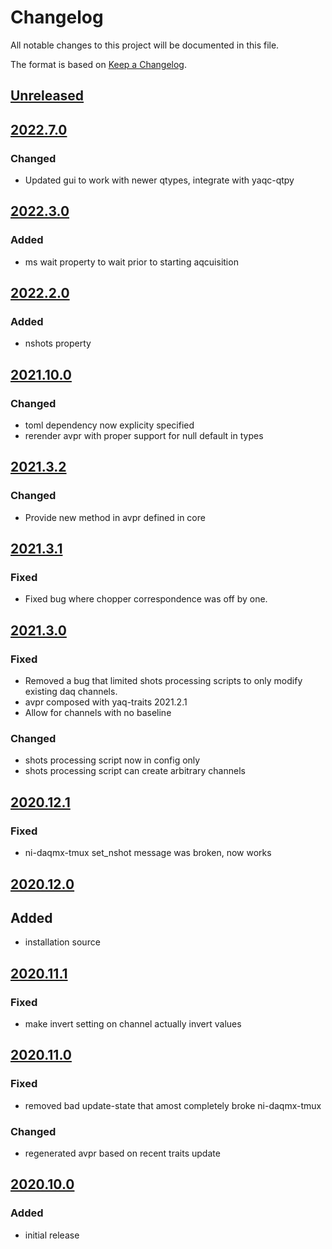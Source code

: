 # Changelog
All notable changes to this project will be documented in this file.

The format is based on [Keep a Changelog](https://keepachangelog.com/).

## [Unreleased]

## [2022.7.0]

### Changed
- Updated gui to work with newer qtypes, integrate with yaqc-qtpy

## [2022.3.0]

### Added
- ms wait property to wait prior to starting aqcuisition

## [2022.2.0]

### Added
- nshots property

## [2021.10.0]

### Changed
- toml dependency now explicity specified
- rerender avpr with proper support for null default in types

## [2021.3.2]

### Changed
- Provide new method in avpr defined in core

## [2021.3.1]

### Fixed
- Fixed bug where chopper correspondence was off by one.

## [2021.3.0]

### Fixed
- Removed a bug that limited shots processing scripts to only modify existing daq channels.
- avpr composed with yaq-traits 2021.2.1
- Allow for channels with no baseline

### Changed
- shots processing script now in config only
- shots processing script can create arbitrary channels

## [2020.12.1]

### Fixed
- ni-daqmx-tmux set_nshot message was broken, now works

## [2020.12.0]

## Added
- installation source

## [2020.11.1]

### Fixed
- make invert setting on channel actually invert values

## [2020.11.0]

### Fixed
- removed bad update-state that amost completely broke ni-daqmx-tmux

### Changed
- regenerated avpr based on recent traits update

## [2020.10.0]

### Added
- initial release

[Unreleased]: https://github.com/yaq-project/yaqd-ni/-/compare/v2022.7.0...main
[2022.7.0]: https://github.com/yaq-project/yaqd-ni/-/compare/v2022.2.0....v2022.7.0
[2022.3.0]: https://github.com/yaq-project/yaqd-ni/-/compare/v2022.2.0....v2022.3.0
[2022.2.0]: https://github.com/yaq-project/yaqd-ni/-/compare/v2021.10.0....v2022.2.0
[2021.10.0]: https://github.com/yaq-project/yaqd-ni/-/compare/v2021.3.2....v2021.10.0
[2021.3.2]: https://github.com/yaq-project/yaqd-ni/-/compare/v2021.3.1....v2021.3.2
[2021.3.1]: https://github.com/yaq-project/yaqd-ni/-/compare/v2021.3.0....v2021.3.1
[2021.3.0]: https://github.com/yaq-project/yaqd-ni/-/compare/v2020.12.1....v2021.3.0
[2020.12.1]: https://github.com/yaq-project/yaqd-ni/-/compare/v2020.12.0...v2020.12.1
[2020.12.0]: https://github.com/yaq-project/yaqd-ni/-/compare/v2020.11.1...v2020.12.0
[2020.11.1]: https://github.com/yaq-project/yaqd-ni/-/compare/v2020.11.0...v2020.11.1
[2020.11.0]: https://github.com/yaq-project/yaqd-ni/-/compare/v2020.10.0...v2020.11.0
[2020.10.0]: https://github.com/yaq-project/yaqd-ni/-/tags/v2020.10.0
